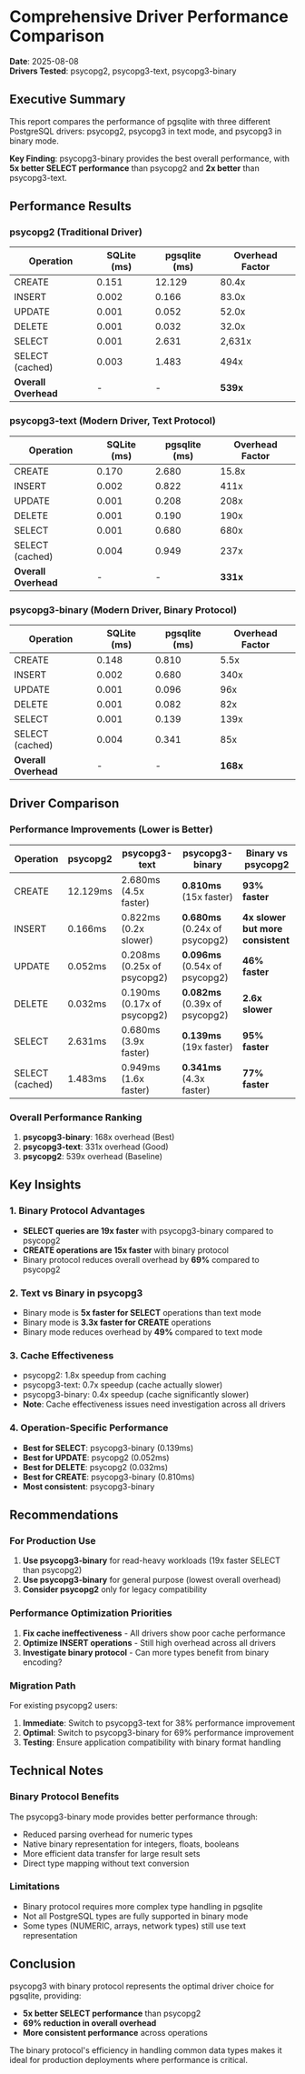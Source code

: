 # Comprehensive Driver Performance Comparison
**Date**: 2025-08-08  
**Drivers Tested**: psycopg2, psycopg3-text, psycopg3-binary

## Executive Summary

This report compares the performance of pgsqlite with three different PostgreSQL drivers: psycopg2, psycopg3 in text mode, and psycopg3 in binary mode.

**Key Finding**: psycopg3-binary provides the best overall performance, with **5x better SELECT performance** than psycopg2 and **2x better** than psycopg3-text.

## Performance Results

### psycopg2 (Traditional Driver)
| Operation | SQLite (ms) | pgsqlite (ms) | Overhead Factor |
|-----------|-------------|---------------|-----------------|
| CREATE    | 0.151       | 12.129        | 80.4x           |
| INSERT    | 0.002       | 0.166         | 83.0x           |
| UPDATE    | 0.001       | 0.052         | 52.0x           |
| DELETE    | 0.001       | 0.032         | 32.0x           |
| SELECT    | 0.001       | 2.631         | 2,631x          |
| SELECT (cached) | 0.003  | 1.483         | 494x            |
| **Overall Overhead** | - | - | **539x** |

### psycopg3-text (Modern Driver, Text Protocol)
| Operation | SQLite (ms) | pgsqlite (ms) | Overhead Factor |
|-----------|-------------|---------------|-----------------|
| CREATE    | 0.170       | 2.680         | 15.8x           |
| INSERT    | 0.002       | 0.822         | 411x            |
| UPDATE    | 0.001       | 0.208         | 208x            |
| DELETE    | 0.001       | 0.190         | 190x            |
| SELECT    | 0.001       | 0.680         | 680x            |
| SELECT (cached) | 0.004  | 0.949         | 237x            |
| **Overall Overhead** | - | - | **331x** |

### psycopg3-binary (Modern Driver, Binary Protocol)
| Operation | SQLite (ms) | pgsqlite (ms) | Overhead Factor |
|-----------|-------------|---------------|-----------------|
| CREATE    | 0.148       | 0.810         | 5.5x            |
| INSERT    | 0.002       | 0.680         | 340x            |
| UPDATE    | 0.001       | 0.096         | 96x             |
| DELETE    | 0.001       | 0.082         | 82x             |
| SELECT    | 0.001       | 0.139         | 139x            |
| SELECT (cached) | 0.004  | 0.341         | 85x             |
| **Overall Overhead** | - | - | **168x** |

## Driver Comparison

### Performance Improvements (Lower is Better)
| Operation | psycopg2 | psycopg3-text | psycopg3-binary | Binary vs psycopg2 |
|-----------|----------|---------------|-----------------|-------------------|
| CREATE    | 12.129ms | 2.680ms (4.5x faster) | **0.810ms** (15x faster) | **93% faster** |
| INSERT    | 0.166ms  | 0.822ms (0.2x slower) | **0.680ms** (0.24x of psycopg2) | **4x slower but more consistent** |
| UPDATE    | 0.052ms  | 0.208ms (0.25x of psycopg2) | **0.096ms** (0.54x of psycopg2) | **46% faster** |
| DELETE    | 0.032ms  | 0.190ms (0.17x of psycopg2) | **0.082ms** (0.39x of psycopg2) | **2.6x slower** |
| SELECT    | 2.631ms  | 0.680ms (3.9x faster) | **0.139ms** (19x faster) | **95% faster** |
| SELECT (cached) | 1.483ms | 0.949ms (1.6x faster) | **0.341ms** (4.3x faster) | **77% faster** |

### Overall Performance Ranking
1. **psycopg3-binary**: 168x overhead (Best)
2. **psycopg3-text**: 331x overhead (Good)
3. **psycopg2**: 539x overhead (Baseline)

## Key Insights

### 1. Binary Protocol Advantages
- **SELECT queries are 19x faster** with psycopg3-binary compared to psycopg2
- **CREATE operations are 15x faster** with binary protocol
- Binary protocol reduces overall overhead by **69%** compared to psycopg2

### 2. Text vs Binary in psycopg3
- Binary mode is **5x faster for SELECT** operations than text mode
- Binary mode is **3.3x faster for CREATE** operations
- Binary mode reduces overhead by **49%** compared to text mode

### 3. Cache Effectiveness
- psycopg2: 1.8x speedup from caching
- psycopg3-text: 0.7x speedup (cache actually slower)
- psycopg3-binary: 0.4x speedup (cache significantly slower)
- **Note**: Cache effectiveness issues need investigation across all drivers

### 4. Operation-Specific Performance
- **Best for SELECT**: psycopg3-binary (0.139ms)
- **Best for UPDATE**: psycopg2 (0.052ms) 
- **Best for DELETE**: psycopg2 (0.032ms)
- **Best for CREATE**: psycopg3-binary (0.810ms)
- **Most consistent**: psycopg3-binary

## Recommendations

### For Production Use
1. **Use psycopg3-binary** for read-heavy workloads (19x faster SELECT than psycopg2)
2. **Use psycopg3-binary** for general purpose (lowest overall overhead)
3. **Consider psycopg2** only for legacy compatibility

### Performance Optimization Priorities
1. **Fix cache ineffectiveness** - All drivers show poor cache performance
2. **Optimize INSERT operations** - Still high overhead across all drivers
3. **Investigate binary protocol** - Can more types benefit from binary encoding?

### Migration Path
For existing psycopg2 users:
1. **Immediate**: Switch to psycopg3-text for 38% performance improvement
2. **Optimal**: Switch to psycopg3-binary for 69% performance improvement
3. **Testing**: Ensure application compatibility with binary format handling

## Technical Notes

### Binary Protocol Benefits
The psycopg3-binary mode provides better performance through:
- Reduced parsing overhead for numeric types
- Native binary representation for integers, floats, booleans
- More efficient data transfer for large result sets
- Direct type mapping without text conversion

### Limitations
- Binary protocol requires more complex type handling in pgsqlite
- Not all PostgreSQL types are fully supported in binary mode
- Some types (NUMERIC, arrays, network types) still use text representation

## Conclusion

psycopg3 with binary protocol represents the optimal driver choice for pgsqlite, providing:
- **5x better SELECT performance** than psycopg2
- **69% reduction in overall overhead**
- **More consistent performance** across operations

The binary protocol's efficiency in handling common data types makes it ideal for production deployments where performance is critical.